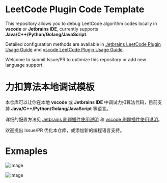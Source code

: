 # LeetCode Plugin Code Template

This repository allows you to debug LeetCode algorithm codes locally in **vscode** or **Jetbrains IDE**, currently supports **Java/C++/Python/Golang/JavaScript**.

Detailed configuration methods are available in [Jetbrains LeetCode Plugin Usage Guide](https://labuladong.online/algo/en/intro/jetbrains/) and [vscode LeetCode Plugin Usage Guide](https://labuladong.online/algo/en/intro/vscode/).

Welcome to submit Issue/PR to optimize this repository or add new language support.

# 力扣算法本地调试模板

本仓库可以让你在本地 **vscode** 或 **Jetbrains IDE** 中调试力扣算法代码，目前支持 **Java/C++/Python/Golang/JavaScript** 等语言。

详细的配置方法见 [Jetbrains 刷题插件使用说明](https://labuladong.online/algo/intro/jetbrains/) 和 [vscode 刷题插件使用说明](https://labuladong.online/algo/intro/vscode/)。

欢迎提出 Issue/PR 优化本仓库，或添加新的编程语言支持。

# Exmaples

![image](https://github.com/user-attachments/assets/6906ce3f-afd3-4b77-a3cf-cd4ec013fb22)

![image](https://github.com/user-attachments/assets/5864e01f-678b-4f6a-b1e1-3c22f30a2266)
